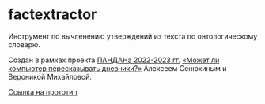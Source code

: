 # factextractor
Инструмент по вычленению утверждений из текста по онтологическому словарю. 

Создан в рамках проекта [ПАНДАНа 2022-2023 гг.](https://pandan.eusp.org) [«Может ли компьютер пересказывать дневники?»]() Алексеем Сенюхиным и Вероникой Михайловой. 

[Ссылка на прототип](https://senyukhin-annotator-demo.hf.space)

